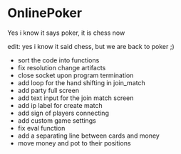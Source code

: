 # OnlinePoker

Yes i know it says poker, it is chess now

edit: yes i know it said chess, but we are back to poker ;)


- sort the code into functions
- fix resolution change artifacts
- close socket upon program termination
- add loop for the hand shifting in join_match
- add party full screen
- add text input for the join match screen
- add ip label for create match
- add sign of players connecting
- add custom game settings
- fix eval function
- add a separating line between cards and money
- move money and pot to their positions
